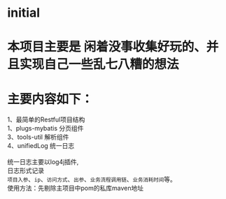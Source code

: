 # initial
# 本项目主要是 闲着没事收集好玩的、并且实现自己一些乱七八糟的想法
# 主要内容如下：
1、最简单的Restful项目结构<br>
1、plugs-mybatis 分页组件<br>
3、tools-util 解析组件<br>
4、unifiedLog 统一日志<br>  
   统一日志主要以log4j插件,<br>
   日志形式记录<br>
   `项目入参`、`ip`、`访问方式`、`出参`、`业务流程调用链`、`业务消耗时间`等。<br>
   使用方法：先剔除主项目中pom的私库maven地址
   
